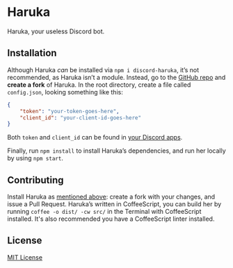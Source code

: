 # Haruka

Haruka, your useless Discord bot.

## Installation

Although Haruka _can_ be installed via `npm i discord-haruka`, it’s not recommended, as Haruka isn’t a module. Instead, go to the [GitHub repo][github] and **create a fork** of Haruka. In the root directory, create a file called `config.json`, looking something like this:

```json
{
    "token": "your-token-goes-here",
    "client_id": "your-client-id-goes-here"
}
```

Both `token` and `client_id` can be found in [your Discord apps][discord-my-apps].

Finally, run `npm install` to install Haruka’s dependencies, and run her locally by using `npm start`.

## Contributing
Install Haruka as [mentioned above](#installation): create a fork with your changes, and issue a Pull Request. Haruka’s written in CoffeeScript, you can build her by running `coffee -o dist/ -cw src/` in the Terminal with CoffeeScript installed. It's also recommended you have a CoffeeScript linter installed.

## License

[MIT License][license]

<!-- Reference links -->
[github]: https://github.com/MindfulMinun/discord-haruka "MindfulMinun/discord-haruka"
[discord-my-apps]: https://discordapp.com/developers/applications/me "Discord - My Apps"
[license]: https://github.com/MindfulMinun/discord-haruka/blob/development/LICENSE "discord-haruka/LICENSE"

